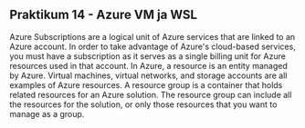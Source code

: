 ## Praktikum 14 - Azure VM ja WSL

Azure Subscriptions are a logical unit of Azure services that are linked to an Azure account. In order to take advantage of Azure's cloud-based services, you must have a subscription as it serves as a single billing unit for Azure resources used in that account.
In Azure, a resource is an entity managed by Azure. Virtual machines, virtual networks, and storage accounts are all examples of Azure resources.
A resource group is a container that holds related resources for an Azure solution. The resource group can include all the resources for the solution, or only those resources that you want to manage as a group.
